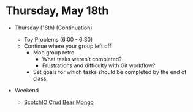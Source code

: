 # Thursday, May 18th

* Thursday (18th) (Continuation)
    * Toy Problems (6:00 - 6:30)
    * Continue where your group left off.
        * Mob group retro
            * What tasks weren’t completed?
            * Frustrations and difficulty with Git workflow?
        * Set goals for which tasks should be completed by the end of class.

* Weekend
    * [ScotchIO Crud Bear Mongo](https://scotch.io/tutorials/build-a-restful-api-using-node-and-express-4)
